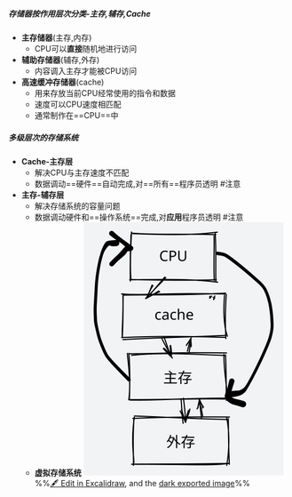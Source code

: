 ##### 存储器按作用层次分类-主存,辅存,Cache
- **主存储器**(主存,内存)
	- CPU可以**直接**随机地进行访问
- **辅助存储器**(辅存,外存)
	- 内容调入主存才能被CPU访问
- **高速缓冲存储器**(cache)
	- 用来存放当前CPU经常使用的指令和数据
	- 速度可以CPU速度相匹配
	- 通常制作在==CPU==中

##### 多级层次的存储系统
- **Cache-主存层**
	- 解决CPU与主存速度不匹配
	- 数据调动==硬件==自动完成,对==所有==程序员透明 #注意
- **主存-辅存层**
	- 解决存储系统的容量问题
	- 数据调动硬件和==操作系统==完成,对**应用**程序员透明 #注意
	- **虚拟存储系统**
![](attachments/%E5%AD%98%E5%82%A8%E5%99%A8%E6%8C%89%E4%BD%9C%E7%94%A8%E5%B1%82%E6%AC%A1%E5%88%86%E7%B1%BB-%E4%B8%BB%E5%AD%98,%E8%BE%85%E5%AD%98,Cache%202022-11-30%2020.19.27.excalidraw.svg)
%%[🖋 Edit in Excalidraw](attachments/%E5%AD%98%E5%82%A8%E5%99%A8%E6%8C%89%E4%BD%9C%E7%94%A8%E5%B1%82%E6%AC%A1%E5%88%86%E7%B1%BB-%E4%B8%BB%E5%AD%98,%E8%BE%85%E5%AD%98,Cache%202022-11-30%2020.19.27.excalidraw.md), and the [dark exported image](attachments/%E5%AD%98%E5%82%A8%E5%99%A8%E6%8C%89%E4%BD%9C%E7%94%A8%E5%B1%82%E6%AC%A1%E5%88%86%E7%B1%BB-%E4%B8%BB%E5%AD%98,%E8%BE%85%E5%AD%98,Cache%202022-11-30%2020.19.27.excalidraw.dark.svg)%%
